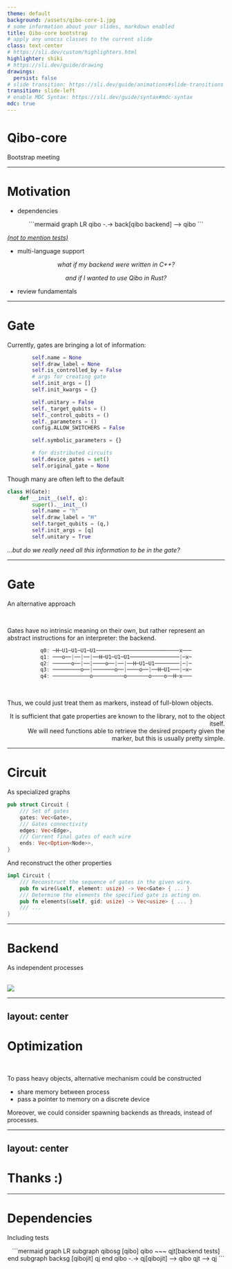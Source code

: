 ```yaml
---
theme: default
background: /assets/qibo-core-1.jpg
# some information about your slides, markdown enabled
title: Qibo-core bootstrap
# apply any unocss classes to the current slide
class: text-center
# https://sli.dev/custom/highlighters.html
highlighter: shiki
# https://sli.dev/guide/drawing
drawings:
  persist: false
# slide transition: https://sli.dev/guide/animations#slide-transitions
transition: slide-left
# enable MDC Syntax: https://sli.dev/guide/syntax#mdc-syntax
mdc: true
---
```


# Qibo-core

Bootstrap meeting

---

# Motivation

- <simple-icons-dependabot/> dependencies

<center>
```mermaid
graph LR
    qibo -.-> back[qibo backend] --> qibo
```
</center>

<em font-size-sm c-slate>[(not to mention tests)]()</em>

- <ion-language/> multi-language support

<center>

<em v-mark.highlight.blue>what if my backend were written in C++?</em>

*and if I wanted to use Qibo in Rust?*

</center>

- <mdi-rate-review/> <span v-mark.cross.red>review fundamentals</span>


---

# Gate

<div grid="~ cols-2" gap-lg>

<div>

Currently, gates are bringing a lot of information:

```py
        self.name = None
        self.draw_label = None
        self.is_controlled_by = False
        # args for creating gate
        self.init_args = []
        self.init_kwargs = {}

        self.unitary = False
        self._target_qubits = ()
        self._control_qubits = ()
        self._parameters = ()
        config.ALLOW_SWITCHERS = False

        self.symbolic_parameters = {}

        # for distributed circuits
        self.device_gates = set()
        self.original_gate = None
```

</div>

<div flex="~ col justify-between">

<div>

Though many are often left to the default
```py
class H(Gate):
    def __init__(self, q):
        super().__init__()
        self.name = "h"
        self.draw_label = "H"
        self.target_qubits = (q,)
        self.init_args = [q]
        self.unitary = True
```

</div>

<em v-mark.highlight.blue>...but do we really need all this information to be in the gate?</em>
</div>

</div>

---

# Gate

An alternative approach

<br/>

Gates have no intrinsic meaning on their own, but rather represent an <span
v-mark.red>abstract instructions</span> for an interpreter: the <span
v-mark.red>backend</span>.

<center>

```rs
q0: ─H─U1─U1─U1─U1───────────────────────────x───
q1: ───o──|──|──|──H─U1─U1─U1────────────────|─x─
q2: ──────o──|──|────o──|──|──H─U1─U1────────|─|─
q3: ─────────o──|───────o──|────o──|──H─U1───|─x─
q4: ────────────o──────────o───────o────o──H─x───
```

</center>

<br m-5/>

Thus, we could just treat them as markers, instead of full-blown objects.

<p align="right" text-xs line-height-none italic v-mark.bracket.orange>
It is sufficient that gate properties are known to the library, not to the object
  itself.<br/>
We will need functions able to retrieve the desired property given the marker, but this
  is usually pretty simple.
</p>

---

# Circuit

As specialized graphs

<div flex="~ row justify-around">

```rs
pub struct Circuit {
    /// Set of gates
    gates: Vec<Gate>,
    /// Gates connectivity
    edges: Vec<Edge>,
    /// Current final gates of each wire
    ends: Vec<Option<Node>>,
}
```

</div>

And reconstruct the other properties

<div flex="~ row justify-around">

```rs
impl Circuit {
    /// Reconstruct the sequence of gates in the given wire.
    pub fn wire(&self, element: usize) -> Vec<Gate> { ... }
    /// Determine the elements the specified gate is acting on.
    pub fn elements(&self, gid: usize) -> Vec<usize> { ... }
    /// ...
}
```

</div>

---

# Backend

As independent processes

<br m-2/>

<div flex="~ row justify-around">

<img src="/assets/backend.svg" w="60%"/>

</div>

---
layout: center
---

# Optimization

<br>

To pass heavy objects, alternative mechanism could be constructed

- share memory between process
- pass a pointer to memory on a discrete device

Moreover, we could consider spawning backends as threads, instead of processes.

---
layout: center
---

# Thanks :)

---

# Dependencies

Including tests

<center>
```mermaid
graph LR
    subgraph qibosg [qibo]
      qibo ~~~ qjt[backend tests]
    end
    subgraph backsg [qibojit]
      qj
    end
    qibo -.-> qj[qibojit] --> qibo
    qjt --> qj
```
</center>
